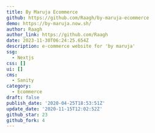 ```yaml
---
title: By Maruja Ecommerce
github: https://github.com/Raagh/by-maruja-ecommerce
demo: https://by-maruja.now.sh/
author: Raagh
author_link: https://github.com/Raagh
date: 2023-11-30T06:24:25.654Z
description: e-commerce website for 'by maruja'
ssg:
  - Nextjs
css: []
ui: []
cms:
  - Sanity
category:
  - Ecommerce
draft: false
publish_date: '2020-04-25T18:53:51Z'
update_date: '2020-11-15T12:02:52Z'
github_star: 23
github_fork: 4
---
```

